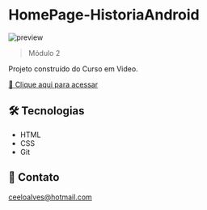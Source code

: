 # HomePage-HistoriaAndroid

![preview](assets/imagens/Preview.png)

> Módulo 2

Projeto construído do Curso em Video.

[🔗 Clique aqui para acessar](https://marcelera69.github.io/Desenvolvimento-Frontend/HomePage-Hist%C3%B3riaDoAndroid/android.html)


## 🛠 Tecnologias

- HTML
- CSS
- Git 

## 💛 Contato

ceeloalves@hotmail.com
